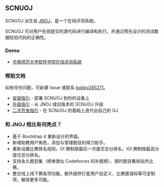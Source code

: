 ## SCNUOJ

SCNUOJ 派生自 [JNOJ](https://github.com/shi-yang/jnoj)，是一个在线评测系统。

SCNUOJ 可对用户在线提交的源代码进行编译和执行，并通过预先设计的测试数据检验代码的正确性。

### Demo

- [华南师范大学软件学院在线评测系统](https://oj.socoding.cn/)

### 帮助文档

如有任何问题，可新建 Issue 或联系 [bobby285271](https://github.com/bobby285271)。

- [安装指引](docs/installation.md) - 部署 SCNUOJ 到你的设备上
- [升级指引](docs/upgrade.md) - 从 JNOJ 或旧版本的 SCNUOJ 升级
- [二次开发指引](docs/development.md) - 在 SCNUOJ 的基础上迭代出自己的 OJ

### 和 JNOJ 相比有何亮点？

- 基于 Bootstrap 4 重新设计的界面。
- 新增助教用户角色，添加与管理题目的得力助手。
- 重新设置比赛排名规则，OI 赛制按最后一次提交总分排名，IOI 赛制按最高分提交总分排名。
- 支持永久题目集（榜单类似 Codeforces 的补题榜）、限时题目集和站外比赛。
- 整合线上线下赛各项功能，额外提供打星用户自定义、比赛邀请码等可定制项，解锁更多可能。
